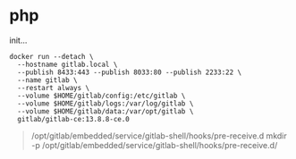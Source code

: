 # php

init...

```shell
docker run --detach \
  --hostname gitlab.local \
  --publish 8433:443 --publish 8033:80 --publish 2233:22 \
  --name gitlab \
  --restart always \
  --volume $HOME/gitlab/config:/etc/gitlab \
  --volume $HOME/gitlab/logs:/var/log/gitlab \
  --volume $HOME/gitlab/data:/var/opt/gitlab \
  gitlab/gitlab-ce:13.8.8-ce.0

```

> /opt/gitlab/embedded/service/gitlab-shell/hooks/pre-receive.d
> mkdir -p /opt/gitlab/embedded/service/gitlab-shell/hooks/pre-receive.d/
